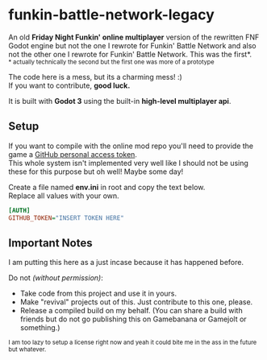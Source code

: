 # funkin-battle-network-legacy
An old **Friday Night Funkin' online multiplayer** version of the rewritten FNF Godot engine but not the one I rewrote for Funkin' Battle Network and also not the other one I rewrote for Funkin' Battle Network. This was the first*.<br>
<sub>\* actually technically the second but the first one was more of a prototype</sub>

The code here is a mess, but its a charming mess! :)<br>
If you want to contribute, **good luck.**

It is built with **Godot 3** using the built-in **high-level multiplayer api**.

## Setup
If you want to compile with the online mod repo you'll need to provide the game a [GitHub personal access token](https://docs.github.com/en/authentication/keeping-your-account-and-data-secure/managing-your-personal-access-tokens).<br>
This whole system isn't implemented very well like I should not be using these for this purpose but oh well! Maybe some day!

Create a file named **env.ini** in root and copy the text below. <br>
Replace all values with your own.
```ini
[AUTH]
GITHUB_TOKEN="INSERT TOKEN HERE"
```

## Important Notes
I am putting this here as a just incase because it has happened before.

Do not *(without permission)*:
- Take code from this project and use it in yours.
- Make "revival" projects out of this. Just contribute to this one, please.
- Release a compiled build on my behalf. (You can share a build with friends but do not go publishing this on Gamebanana or Gamejolt or something.)

<sub>I am too lazy to setup a license right now and yeah it could bite me in the ass in the future but whatever.</sub>
